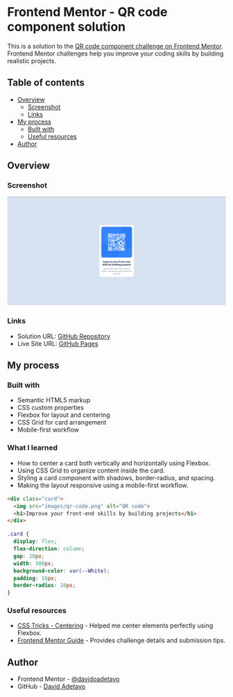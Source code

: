 # Frontend Mentor - QR code component solution

This is a solution to the [QR code component challenge on Frontend Mentor](https://www.frontendmentor.io/challenges/qr-code-component-iux_sIO_H). Frontend Mentor challenges help you improve your coding skills by building realistic projects.

## Table of contents

- [Overview](#overview)
  - [Screenshot](#screenshot)
  - [Links](#links)
- [My process](#my-process)
  - [Built with](#built-with)
  - [Useful resources](#useful-resources)
- [Author](#author)

## Overview

### Screenshot

![QR code component card with title, QR code, and description](./screenshot.png)

### Links

- Solution URL: [GitHub Repository](https://github.com/davidoadetayo/qr-code-component)
- Live Site URL: [GitHub Pages](https://davidoadetayo.github.io/qr-code-component/)

## My process

### Built with

- Semantic HTML5 markup
- CSS custom properties
- Flexbox for layout and centering
- CSS Grid for card arrangement
- Mobile-first workflow

### What I learned

- How to center a card both vertically and horizontally using Flexbox.
- Using CSS Grid to organize content inside the card.
- Styling a card component with shadows, border-radius, and spacing.
- Making the layout responsive using a mobile-first workflow.

```html
<div class="card">
  <img src="images/qr-code.png" alt="QR code">
  <h1>Improve your front-end skills by building projects</h1>
</div>
```

```css
.card {
  display: flex;
  flex-direction: column;
  gap: 20px;
  width: 300px;
  background-color: var(--White);
  padding: 16px;
  border-radius: 16px;
}
```

### Useful resources

- [CSS Tricks - Centering](https://css-tricks.com/centering-css-complete-guide/) - Helped me center elements perfectly using Flexbox.
- [Frontend Mentor Guide](https://www.frontendmentor.io) - Provides challenge details and submission tips.

## Author

- Frontend Mentor - [@davidoadetayo](https://www.frontendmentor.io/profile/davidoadetayo)
- GitHub - [David Adetayo](https://github.com/davidoadetayo)
